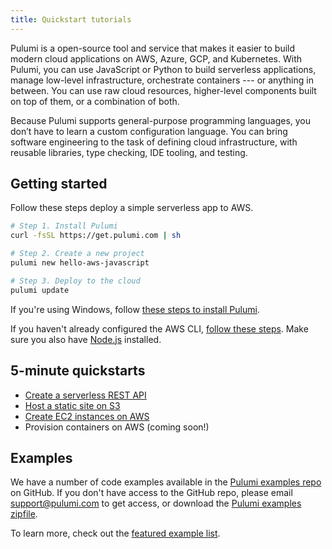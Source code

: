 ```yaml
---
title: Quickstart tutorials
---
```


<!-- LINKS: -->
[Pulumi examples repo]: https://github.com/pulumi/examples
<!-- END LINKS: -->

Pulumi is a open-source tool and service that makes it easier to build modern cloud applications on AWS, Azure, GCP, and Kubernetes. With Pulumi, you can use JavaScript or Python to build serverless applications, manage low-level infrastructure, orchestrate containers --- or anything in between. You can use raw cloud resources, higher-level components built on top of them, or a combination of both.

Because Pulumi supports general-purpose programming languages, you don’t have to learn a custom configuration language. You can bring software engineering to the task of defining cloud infrastructure, with reusable libraries, type checking, IDE tooling, and testing.

## Getting started

Follow these steps deploy a simple serverless app to AWS. 

```bash
# Step 1. Install Pulumi
curl -fsSL https://get.pulumi.com | sh

# Step 2. Create a new project
pulumi new hello-aws-javascript

# Step 3. Deploy to the cloud
pulumi update
```

If you're using Windows, follow [these steps to install Pulumi](../install#windows).

If you haven't already configured the AWS CLI, [follow these steps](../install/aws.html). Make sure you also have [Node.js](https://nodejs.org/en/download/
) installed. 

## 5-minute quickstarts

- [Create a serverless REST API](./aws-rest-api.html)
- [Host a static site on S3](./aws-s3-website.html)
- [Create EC2 instances on AWS](./aws-ec2.html)
- Provision containers on AWS (coming soon!)

## Examples

We have a number of code examples available in the [Pulumi examples repo] on GitHub. If you don't have access to the GitHub repo, please email [support@pulumi.com](mailto:support@pulumi.com) to get access, or download the [Pulumi examples zipfile](/examples/pulumi-examples.zip).

To learn more, check out the [featured example list](./examples.html).